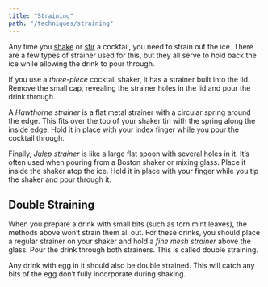 ```yaml
---
title: "Straining"
path: "/techniques/straining"
---
```

Any time you [shake](/techniques/shaking/) or [stir](/techniques/stirring) a cocktail, you need to strain out the ice. There are a few types of strainer used for this, but they all serve to hold back the ice while allowing the drink to pour through.

If you use a *three-piece* cocktail shaker, it has a strainer built into the lid. Remove the small cap, revealing the strainer holes in the lid and pour the drink through.

A *Hawthorne strainer* is a flat metal strainer with a circular spring around the edge. This fits over the top of your shaker tin with the spring along the inside edge. Hold it in place with your index finger while you pour the cocktail through.

Finally, *Julep strainer* is like a large flat spoon with several holes in it. It’s often used when pouring from a Boston shaker or mixing glass. Place it inside the shaker atop the ice. Hold it in place with your finger while you tip the shaker and pour through it.

## Double Straining
When you prepare a drink with small bits (such as torn mint leaves), the methods above won’t strain them all out. For these drinks, you should place a regular strainer on your shaker and hold a *fine mesh strainer* above the glass. Pour the drink through both strainers. This is called double straining.

Any drink with egg in it should also be double strained. This will catch any bits of the egg don’t fully incorporate during shaking.
